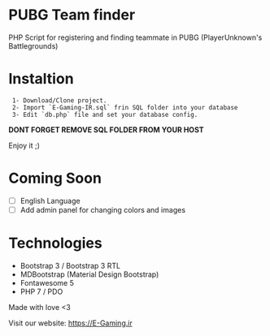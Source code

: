 # PUBG Team finder
PHP Script for registering and finding teammate in PUBG (PlayerUnknown's Battlegrounds)

# Instaltion
```
 1- Download/Clone project.
 2- Import `E-Gaming-IR.sql` frin SQL folder into your database
 3- Edit `db.php` file and set your database config.
```
 __DONT FORGET REMOVE SQL FOLDER FROM YOUR HOST__
 
Enjoy it ;)

# Coming Soon
- [ ] English Language
- [ ] Add admin panel for changing colors and images

# Technologies
- Bootstrap 3 / Bootstrap 3 RTL
- MDBootstrap (Material Design Bootstrap)
- Fontawesome 5
- PHP 7 / PDO

Made with love <3

Visit our website: https://E-Gaming.ir
